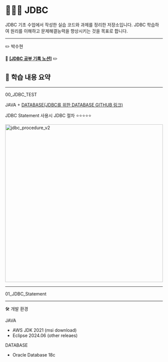 # 🧑🏻‍💻 JDBC

JDBC 기초 수업에서 작성한 실습 코드와 과제를 정리한 저장소입니다.
JDBC 학습하여 원리를 이해하고 문제해결능력을 향상시키는 것을 목표로 합니다. 

---
:pencil2: 박수현

:paperclip: **[[JDBC 공부 기록 노션]](https://ubiquitous-woodpecker-cc5.notion.site/JDBC-9-5-25e8e71b864f806b97e2e0dc9800031e?source=copy_link)** :pencil2:

## 📘 학습 내용 요약
---
00_JDBC_TEST

JAVA + [DATABASE(JDBC를 위한 DATABASE GITHUB 링크)](https://github.com/Elinasu001/sql_jdbc.git)

JDBC Statement 사용시 JDBC 절차  ⭐⭐⭐⭐⭐

<img width="504" height="auto" alt="jdbc_procedure_v2" src="https://github.com/user-attachments/assets/932e28ec-36cc-4313-ad46-2a6a93d22313" />

---

01_JDBC_Statement




---
🛠 개발 환경

JAVA
- AWS JDK 2021 (msi download)
- Eclipse 2024.06 (other releaes)
  
DATABASE
- Oracle Database 18c

